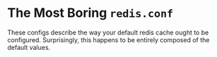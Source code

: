 # The Most Boring `redis.conf`

These configs describe the way your default redis cache ought to be configured. Surprisingly, this happens to be entirely composed of the default values.
